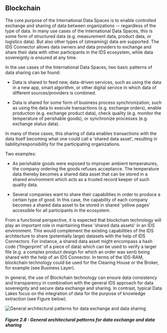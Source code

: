 ## Blockchain ##

The core purpose of the International Data Spaces is to enable
controlled exchange and sharing of data between organizations --
regardless of the type of data. In many use cases of the International
Data Spaces, this is some form of structured data (e.g. measurement
data, product data, or logistics data). But also other types of
(streaming) data are supported. The IDS Connector allows data owners and
data providers to exchange and share their data with other participants
in the IDS ecosystem, while data sovereignty is ensured at any time.

In the use cases of the International Data Spaces, two basic patterns of
data sharing can be found:

- Data is shared to feed new, data-driven services, such as using the
    data in a new app, smart algorithm, or other digital service in
    which data of different sources/providers is combined.

- Data is shared for some form of business process synchronization,
    such as using the data to execute transactions (e.g. exchange
    orders), enable production (e.g. exchange product data), check
    quality (e.g. monitor the temperature of perishable goods), or
    synchronize processes (e.g. exchange status data).

In many of these cases, this sharing of data enables transactions with
the data itself becoming what one could call a 'shared data asset',
resulting in liability/responsibility for the participating
organizations.

Two examples:

- As perishable goods were exposed to improper ambient temperatures,
    the company ordering the goods refuses acceptance. The temperature
    data thereby becomes a shared data asset that can be stored in a
    shared environment which acts as a trusted record keeper of such
    quality data.

- Several companies want to share their capabilities in order to
    produce a certain type of good. In this case, the capability of each
    company becomes a shared data asset to be stored in shared 'yellow
    pages' accessible for all participants in the ecosystem.

From a functional perspective, it is expected that blockchain technology
will play an important role in maintaining these 'shared data assets' in
an IDS environment. This would complement the existing capabilities of
the IDS architecture to share (potentially large) datasets with the help
of IDS Connectors. For instance, a shared data asset might encompass a
hash code ('fingerprint' of a piece of data) which can be used to verify
a larger file (e.g. a complex product design for which an order was
sent) being shared with the help of an IDS Connector. In terms of the
IDS-RAM, blockchain technology could be used for the Clearing House or
the Broker, for example (see Business Layer).

In general, the use of Blockchain technology can ensure data consistency
and transparency in combination with the general IDS approach for data
sovereignty and secure data exchange and sharing. In contrast, typical
Data Lakes focus on the integration of data for the purpose of knowledge
extraction (see Figure below).

![ General architectural patterns for data exchange and data
sharing](../media/image15.png)
##### Figure 2.8 : General architectural patterns for data exchange and data sharing
